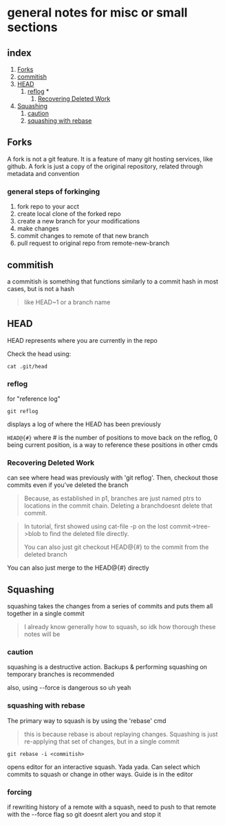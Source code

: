 
# general notes for misc or small sections

## index

1. [Forks](#forks)
1. [commitish](#commitish)
1. [HEAD](#head)
	1. [reflog](#reflog) *
		1. [Recovering Deleted Work](#recovering-deleted-work)
1. [Squashing](#squashing)
	1. [caution](#caution)
	1. [squashing with rebase](#squashing-with-rebase)


## Forks

A fork is not a git feature. It is a feature of many git hosting services, like github. A fork is just a copy of the original repository, related through metadata and convention


### general steps of forkinging

1. fork repo to your acct
1. create local clone of the forked repo
1. create a new branch for your modifications
1. make changes
1. commit changes to remote of that new branch
1. pull request to original repo from remote-new-branch


## commitish

a commitish is something that functions similarly to a commit hash in most cases, but is not a hash
> like HEAD~1 or a branch name


## HEAD

HEAD represents where you are currently in the repo

Check the head using:
```
cat .git/head
```


### reflog

for "reference log"

```
git reflog
```
displays a log of where the HEAD has been previously

` HEAD@{#} ` where # is the number of positions to move back on the reflog, 0 being current position, is a way to reference these positions in other cmds


### Recovering Deleted Work

can see where head was previously with 'git reflog'. Then, checkout those commits even if you've deleted the branch
> Because, as established in p1, branches are just named ptrs to locations in the commit chain. Deleting a branchdoesnt delete that commit.

> In tutorial, first showed using cat-file -p on the lost commit->tree->blob to find the deleted file directly.
>
> You can also just git checkout HEAD@{#} to the commit from the deleted branch

You can also just merge to the HEAD@{#} directly


## Squashing

squashing takes the changes from a series of commits and puts them all together in a single commit

> I already know generally how to squash, so idk how thorough these notes will be


### caution

squashing is a destructive action. Backups & performing squashing on temporary branches is recommended

also, using --force is dangerous so uh yeah


### squashing with rebase

The primary way to squash is by using the 'rebase' cmd

> this is because rebase is about replaying changes. Squashing is just re-applying that set of changes, but in a single commit

```
git rebase -i <commitish>
```

opens editor for an interactive squash. Yada yada. Can select which commits to squash or change in other ways. Guide is in the editor


### forcing

if rewriting history of a remote with a squash, need to push to that remote with the --force flag so git doesnt alert you and stop it

